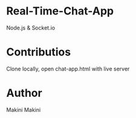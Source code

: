 # Real-Time-Chat-App
Node.js & Socket.io
# Contributios
Clone locally, open chat-app.html with live server

# Author
Makini Makini
